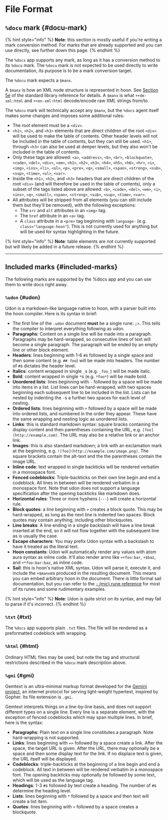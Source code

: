 # File Format

## `%docu` mark {#docu-mark}

{% hint style="info" %}
**Note**: this section is mostly useful if you're writing a mark conversion method. For marks that are already supported and you can use directly, see further down this page.
{% endhint %}

The `%docs` app supports any mark, as long as it has a conversion method to its `%docu` mark. The `%docu` mark is not expected to be used directly to write documentation, its purpose is to be a mark conversion target.

The `%docu` mark expects a `$manx`.

A `$manx` is how an XML node structure is represented in hoon. See [Section 5e](../../language/hoon/reference/stdlib/5e.md#manx) of the standard library reference for details. A `$manx` is what `++de-xml:html` and `++en-xml:html` decode/encode raw XML strings from/to.

The `%docu` mark will technically accept any `$manx`, but the `%docs` agent itself makes some changes and imposes some additional rules:

- The root element must be a `<div>`.
- `<h1>`, `<h2>`, and `<h3>` elements that are direct children of the root `<div>` will be used to make the table of contents. Other header levels will not be included in the table of contents, but they can still be used. `<h1>`, through `<h3>` can also be used at deeper levels, but they also won't be included in the table of contents.
- Only these tags are allowed: `<a>`, `<address>`, `<b>`, `<br>`, `<blockquote>`, `<code>`, `<del>`, `<div>`, `<em>`, `<h1>`, `<h2>`, `<h3>`, `<h4>`, `<h5>`, `<h6>`, `<hr>`, `<i>`, `<img>`, `<ins>`, `<li>`, `<ol>`, `<p>`, `<pre>`, `<q>`, `<small>`, `<span>`, `<strong>`, `<sub>`, `<sup>`, `<time>`, `<ul>`, `<var>`.
- Inside the `<h1>`, `<h2>`, and `<h3>` headers that are direct children of the root `<div>` (and will therefore be used in the table of contents), only a subset of the tags listed above are allowed: `<b>`, `<code>`, `<del>`, `<em>`, `<i>`, `<ins>`, `<q>`, `<small>`, `<span>`, `<strong>`, `<sub>`, `<sup>`, `<time>`, `<var>`.
- All attributes will be stripped from all elements (you can still include them but they'll be removed), with the following exceptions:
  - The `src` and `alt` attributes in an `<img>` tag.
  - The `href` attribute in an `<a>` tag.
  - A `class` attribute in a `<pre>` tag beginning with `language-` (e.g. `class="language-hoon"`). This is not currently used for anything but will be used for syntax highlighting in the future.

{% hint style="info" %}
**Note**: table elements are not currently supported but will likely be added in a future release.
{% endhint %}

---

## Included marks {#included-marks}

The following marks are supported by the %docs app and you can use them to write docs right away.

### `%udon` {#udon}

Udon is a markdown-like language native to hoon, with a parser built into the hoon compiler. Here is its syntax in brief:

- The first line of the `.udon` document **must** be a single rune: `;>`. This tells the compiler to interpret everything following as udon.
- **Paragraphs**: Content on a single line will be made into a paragraph. Paragraphs may be hard-wrapped, so consecutive lines of text will become a single paragraph. The paragraph will be ended by an empty line or other block element.
- **Headers**: lines beginning with 1-6 `#`s followed by a single space and then some content (e.g. `## foo`) will be made into headers. The number of `#`s dictates the header level.
- **Italics**: content wrapped in single `_`s (e.g. `_foo_`) will be made italic.
- **Bold**: content wrapped in single `*`s (e.g. `*foo*`) will be made bold.
- **Unordered lists**: lines beginning with `-` followed by a space will be made into items in a list. List lines can be hard-wrapped, with two spaces beginning each subsequent line to be included in the list. Lists can be nested by indenting the `-`s a further two spaces for each level of nesting.
- **Ordered lists**: lines beginning with `+` followed by a space will be made into ordered lists, and numbered in the order they appear. These have the same wrapping and nesting logic as unordered lists.
- **Links**: this is standard markdown syntax: square bracks containing the display content and then parentheses containing the URL, e.g. `[foo](http://example.com)`. The URL may also be a relative link or an anchor link.
- **Images**: this is also standard markdown; a link with an exclamation mark at the beginning, e.g. `![foo](http://example.com/image.png)`. The square brackets contain the alt-text and the the parentheses contain the image URL.
- **Inline code**: text wrapped in single backticks will be rendered verbatim in a monospace font.
- **Fenced codeblocks**: Triple-backticks on their own line begin and end a codeblock. All lines in between will be rendered verbatim in a monospace font. Note that udon does not support a language specification after the opening backticks like markdown does.
- **Horizontal rules**: Three or more hyphens (`---`) will create a horizontal rule.
- **Block quotes**: a line beginning with `>` creates a block quote. This may be hard-wrapped, as long as the next line is indented two spaces. Block quotes may contain anything, including other blockquotes.
- **Line breaks**: A line ending in a single backslash will have a line break inserted at the end, so it will not flow together with the subsequent line as is usually the case.
- **Escape characters**: You may prefix Udon syntax with a backslash to have it treated as the literal text.
- **Hoon constants**: Udon will automatically render any values with atom aura syntax as inline code. It'll also render arms like `++foo:bar`, `+$baz`, and `+*foo:bar:baz`, as inline code.
- **Sail**: this is hoon's native XML syntax. Udon will parse it, execute it, and include the `+$manx`es produced in the resulting document. This means you can embed arbitrary hoon in the document. There is little formal sail documentation, but you can refer to the [`;` (mic) rune reference](../../language/hoon/reference/rune/mic.md) for most of its runes and some rudimentary examples.

{% hint style="info" %}
**Note**: Udon is quite strict on its syntax, and may fail to parse if it's incorrect.
{% endhint %}

### `%txt` {#txt}

The `%docs` app supports plain `.txt` files. The file will be rendered as a preformatted codeblock with wrapping.

### `%html` {#html}

Ordinary HTML files may be used, but note the tag and structural restrictions described in the `%docu` mark description above.

### `%gmi` {#gmi}

Gemtext is an ultra-minimal markup format developed for the [Gemini
project](https://gemini.circumlunar.space/), an internet protocol for serving
light-weight hypertext, inspired by Gopher. Its file extension is `.gmi`.

Gemtext interprets things on a line-by-line basis, and does not support different types on a single line. Every line is a separate element, with the exception of fenced codeblocks which may span multiple lines. In brief, here is the syntax:

- **Paragraphs**: Plain text on a single line constitutes a paragraph. Note hard-wrapping is not supported.
- **Links**: lines beginning with `=>` followed by a space create a link. After the space, the target URL is given. After the URL, there may optionally be a space and then some display text for the link. If no displace text is given, the URL itself will be displayed.
- **Codeblocks**: triple-backticks at the beginning of a line begin and end a codeblock. All text in between will be rendered verbatim in a monospace font. The opening backticks may optionally be followed by some text, which will be used as the language tag.
- **Headings**: 1-3 `#`s followed by text create a heading. The number of `#`s determine the heading level.
- **Lists**: lines beginning with `*` followed by a space and then text will create a list item.
- **Quotes**: lines beginning with `>` followed by a space creates a blockquote.
